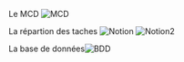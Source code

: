 Le MCD
![MCD](https://i.imgur.com/8B70bR6_d.jpg?maxwidth=520&shape=thumb&fidelity=high)




La répartion des taches ![Notion](https://i.imgur.com/NRaJ9Km_d.jpg?maxwidth=520&shape=thumb&fidelity=high)
![Notion2](https://i.imgur.com/jLKUtP7_d.jpg?maxwidth=520&shape=thumb&fidelity=high)



La base de données![BDD](https://i.imgur.com/cLsj3cf_d.jpg?maxwidth=520&shape=thumb&fidelity=high)
